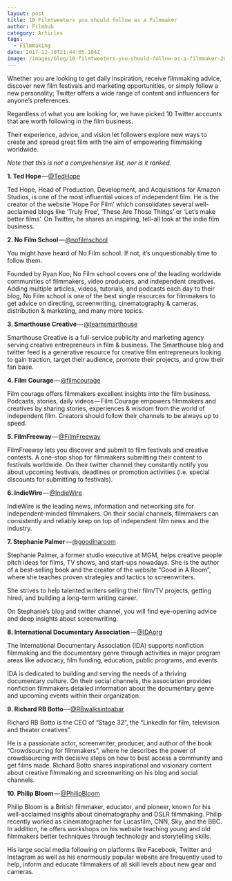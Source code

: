 ```yaml
---
layout: post
title: 10 Filmtweeters you should follow as a Filmmaker
author: Filmhub
category: Articles
tags:
  - Filmmaking
date: 2017-12-18T21:44:05.104Z
image: /images/blog/10-filmtweeters-you-should-follow-as-a-filmmaker-20e655d9d40e.png
---
```

Whether you are looking to get daily inspiration, receive filmmaking advice, discover new film festivals and marketing opportunities, or simply follow a new personality; Twitter offers a wide range of content and influencers for anyone’s preferences.

Regardless of what you are looking for, we have picked 10 Twitter accounts that are worth following in the film business.

Their experience, advice, and vision let followers explore new ways to create and spread great film with the aim of empowering filmmaking worldwide.

*Note that this is not a comprehensive list, nor is it ranked.*

**1. Ted Hope** — [@TedHope](https://twitter.com/TedHope)

Ted Hope, Head of Production, Development, and Acquisitions for Amazon Studios, is one of the most influential voices of independent film. He is the creator of the website ‘Hope For Film’ which consolidates several well-acclaimed blogs like ‘Truly Free’, ‘These Are Those Things’ or ‘Let’s make better films’. On Twitter, he shares an inspiring, tell-all look at the indie film business.

**2. No Film School** — [@nofilmschool](https://twitter.com/nofilmschool)

You might have heard of No Film school. If not, it’s unquestionably time to follow them.

Founded by Ryan Koo, No Film school covers one of the leading worldwide communities of filmmakers, video producers, and independent creatives. Adding multiple articles, videos, tutorials, and podcasts each day to their blog, No Film school is one of the best single resources for filmmakers to get advice on directing, screenwriting, cinematography & cameras, distribution & marketing, and many more topics.

**3. Smarthouse Creative** — [@teamsmarthouse](https://twitter.com/teamsmarthouse)

Smarthouse Creative is a full-service publicity and marketing agency serving creative entrepreneurs in film & business. The Smarthouse blog and twitter feed is a generative resource for creative film entrepreneurs looking to gain traction, target their audience, promote their projects, and grow their fan base.

**4. Film Courage** — [@filmcourage](https://twitter.com/filmcourage)

Film courage offers filmmakers excellent insights into the film business. Podcasts, stories, daily videos — Film Courage empowers filmmakers and creatives by sharing stories, experiences & wisdom from the world of independent film. Creators should follow their channels to be always up to speed.

**5. FilmFreeway** — [@FilmFreeway](https://twitter.com/FilmFreeway)

FilmFreeway lets you discover and submit to film festivals and creative contests. A one-stop shop for filmmakers submitting their content to festivals worldwide. On their twitter channel they constantly notify you about upcoming festivals, deadlines or promotion activities (i.e. special discounts for submitting to festivals).

**6. IndieWire** — [@IndieWire](https://twitter.com/Indiewire)

IndieWire is the leading news, information and networking site for independent-minded filmmakers. On their social channels, filmmakers can consistently and reliably keep on top of independent film news and the industry.

**7. Stephanie Palmer** — [@goodinaroom](https://twitter.com/goodinaroom)

Stephanie Palmer, a former studio executive at MGM, helps creative people pitch ideas for films, TV shows, and start-ups nowadays. She is the author of a best-selling book and the creator of the website “Good in A Room”, where she teaches proven strategies and tactics to screenwriters.

She strives to help talented writers selling their film/TV projects, getting hired, and building a long-term writing career.

On Stephanie’s blog and twitter channel, you will find eye-opening advice and deep insights about screenwriting.

**8. International Documentary Association** — [@IDAorg](https://twitter.com/IDAorg)

The International Documentary Association (IDA) supports nonfiction filmmaking and the documentary genre through activities in major program areas like advocacy, film funding, education, public programs, and events.

IDA is dedicated to building and serving the needs of a thriving documentary culture. On their social channels, the association provides nonfiction filmmakers detailed information about the documentary genre and upcoming events within their organization.

**9. Richard RB Botto** — [@RBwalksintoabar](https://twitter.com/RBwalksintoabar)

Richard RB Botto is the CEO of “Stage 32”, the “LinkedIn for film, television and theater creatives”.

He is a passionate actor, screenwriter, producer, and author of the book “Crowdsourcing for filmmakers”, where he describes the power of crowdsourcing with decisive steps on how to best access a community and get films made. Richard Botto shares inspirational and visionary content about creative filmmaking and screenwriting on his blog and social channels.

**10. Philip Bloom** — [@PhilipBloom](https://twitter.com/PhilipBloom)

Philip Bloom is a British filmmaker, educator, and pioneer, known for his well-acclaimed insights about cinematography and DSLR filmmaking. Philip recently worked as cinematographer for Lucasfilm, CNN, Sky, and the BBC. In addition, he offers workshops on his website teaching young and old filmmakers better techniques through technology and storytelling skills.

His large social media following on platforms like Facebook, Twitter and Instagram as well as his enormously popular website are frequently used to help, inform and educate filmmakers of all skill levels about new gear and cameras.
